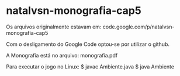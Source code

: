 # natalvsn-monografia-cap5
Os arquivos originalmente estavam em: code.google.com/p/natalvsn-monografia-cap5

Com o desligamento do Google Code optou-se por utilizar o github. 

A Monografia está no arquivo: monografia.pdf

Para executar o jogo no Linux:
$ javac Ambiente.java
$ java Ambiente
